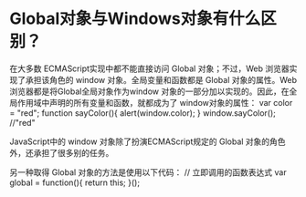 # Global对象与Windows对象有什么区别？

在大多数 ECMAScript实现中都不能直接访问 Global 对象；不过，Web 浏览器实现了承担该角色的 window 对象。全局变量和函数都是 Global 对象的属性。Web 浏览器都是将Global全局对象作为window 对象的一部分加以实现的。因此，在全局作用域中声明的所有变量和函数，就都成为了 window对象的属性：
var color = "red";
function sayColor(){
alert(window.color);
}
window.sayColor(); //"red"

JavaScript中的 window 对象除了扮演ECMAScript规定的 Global 对象的角色外，还承担了很多别的任务。

另一种取得 Global 对象的方法是使用以下代码：
// 立即调用的函数表达式
var global = function(){
return this;
}();